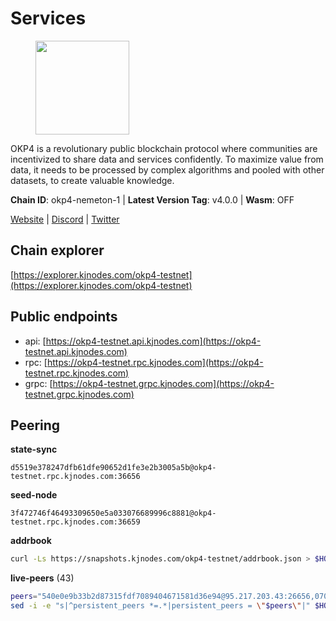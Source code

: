 # Services

<figure><img src="https://raw.githubusercontent.com/kj89/testnet_manuals/main/pingpub/logos/okp4.png" width="150" alt=""><figcaption></figcaption></figure>

OKP4 is a revolutionary public blockchain protocol where communities are incentivized to  share data and services confidently. To maximize value from data, it needs to be processed  by complex algorithms and pooled with other datasets, to create valuable knowledge.

**Chain ID**: okp4-nemeton-1 | **Latest Version Tag**: v4.0.0 | **Wasm**: OFF

[Website](https://okp4.network) | [Discord](https://discord.gg/okp4) | [Twitter](https://twitter.com/OKP4_Protocol)




## Chain explorer
[https://explorer.kjnodes.com/okp4-testnet](https://explorer.kjnodes.com/okp4-testnet)

## Public endpoints

* api: [https://okp4-testnet.api.kjnodes.com](https://okp4-testnet.api.kjnodes.com)
* rpc: [https://okp4-testnet.rpc.kjnodes.com](https://okp4-testnet.rpc.kjnodes.com)
* grpc: [https://okp4-testnet.grpc.kjnodes.com](https://okp4-testnet.grpc.kjnodes.com)

## Peering

**state-sync**

```text
d5519e378247dfb61dfe90652d1fe3e2b3005a5b@okp4-testnet.rpc.kjnodes.com:36656
```

**seed-node**

```text
3f472746f46493309650e5a033076689996c8881@okp4-testnet.rpc.kjnodes.com:36659
```

**addrbook**
```bash
curl -Ls https://snapshots.kjnodes.com/okp4-testnet/addrbook.json > $HOME/.okp4d/config/addrbook.json
```

**live-peers** (43)
```bash
peers="540e0e9b33b2d87315fdf7089404671581d36e94@95.217.203.43:26656,07023da2f1fd638d40e37d13741e8e3d5525b4f1@65.108.96.104:26656,23e895e7d650f43e1f53522165607b71685f8cfa@65.108.75.107:26656,d5519e378247dfb61dfe90652d1fe3e2b3005a5b@65.109.68.190:36656,269d246537499d05698c183497c4263e899036a4@65.108.9.164:35656,99f6675049e22a0216af0e2447e7a4c5021874cd@142.132.132.200:28656,cf5e82486c4568c29a20719a68210523826ceb00@65.108.229.102:26651,7dfc61d3ac9f6da7fa9f4893bc0ffa17ef8006e6@185.111.159.139:36656,ffbd1adeb58928c3f400fab23c84c3c73badd7fa@65.108.226.44:29656,8cdeb85dada114c959c36bb59ce258c65ae3a09c@88.198.242.163:36656,b0b56d944cf1cc569a1e77e0923e075bad94d755@141.95.145.41:28656,8577873589dc7ecb9f2e32f79fe51ef7f57e40a3@65.109.161.143:26656,874373b78d2cd50e716aa464bf407581d9305655@94.250.201.130:27656,42fbb917fca6787bc3ab774865f4bb1ef950f114@65.108.226.26:30656,f17338ec41b1b68b07063984feb407d9038cf78b@65.108.142.47:26616,ba469aac96159dbb49844406423180618d267007@65.108.120.21:26113,473369a53bfa8a0ac4af5a191407b30bc82e83be@74.208.94.42:14656,052e10ce23cce3249f61853e2ca6a63102b7bddb@5.161.97.198:26656,2bfd405e8f0f176428e2127f98b5ec53164ae1f0@142.132.149.118:26656,034c2fbca12a8ced548d3225bcd21bdf1216a1b3@65.109.49.163:11203,5c2a752c9b1952dbed075c56c600c3a79b58c395@95.214.55.232:26996,8a7605d8ae4338de5b7a0d5c70244ce05e377630@85.10.200.221:26656,e9255dd3341db6cadf73b4f151c97e0cd14f0efb@65.108.45.200:27464,9d1482bc31fb4578a5c7f7f65c4e0aaf2dfc2336@213.239.215.77:36656,9a1e456bebf152b65c2087896779e259633ecbef@157.90.34.111:26656,eef77b5ae1c37f3e5809ff928c329dde906be388@65.108.133.73:21656,d1a0ff9bd7ea1ebd06bc7158f3523f5e557328be@163.172.131.169:26656,be9841ace1d71a4c7681918ee39f5e00d8e96a82@213.239.216.252:36656,a06417f8518fbf6f779e4012dbf72f194a95b48f@65.21.138.124:33656,74349a1cb9479b291866debe2042de8a2e88b850@65.108.233.109:17656,d4305fcb7b20dc96481a6ae6ae84f281f3413a4e@65.109.37.58:13656,ebc272824924ea1a27ea3183dd0b9ba713494f83@95.214.55.198:26996,a490691c2a423573cb93bc23b13967ed9db0e3ff@146.190.44.218:26656,307fb25cd6998d0d5bd1d947571f6043c6bb4069@65.109.31.114:2280,75b6117606ab4c817e30d01915ebc117269b0dfa@23.121.249.57:26656,2f6d5a319ebee0201dff4a0e3b7526d0863a4d32@65.109.85.225:6070,e755eb8016c2f6f5303b2f8d503d9126d235e80f@138.201.35.56:26656,fe8bd9375c43a7cc6ef27e62d56af341a62e67c9@95.217.202.49:30656,8527f34bd6e542304809386896997d12d80e5e0e@65.108.237.232:29656,26114bc5cb42ef90be2aba5b4b6d82bab7a60c31@185.255.131.17:26656,18c5fbcdbac41024a04665b52cf29541d7cd5caf@135.181.138.160:28856,9755cab2585a2794453a5b396ef13b893393366f@65.108.212.224:46673,a7f1dcf7441761b0e0e1f8c6fdc79d3904c22c01@38.242.150.63:36656"
sed -i -e "s|^persistent_peers *=.*|persistent_peers = \"$peers\"|" $HOME/.okp4d/config/config.toml
```
